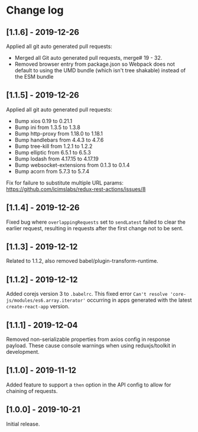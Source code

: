 # Change log

## [1.1.6] - 2019-12-26

Applied all git auto generated pull requests:

- Merged all Git auto generated pull requests, merge# 19 - 32.
- Removed browser entry from package.json so Webpack does not default to using the UMD bundle (which isn't tree shakable) instead of the ESM bundle

## [1.1.5] - 2019-12-26

Applied all git auto generated pull requests:

- Bump xios 0.19 to 0.21.1
- Bump ini from 1.3.5 to 1.3.8
- Bump http-proxy from 1.18.0 to 1.18.1
- Bump handlebars from 4.4.3 to 4.7.6
- Bump tree-kill from 1.2.1 to 1.2.2
- Bump elliptic from 6.5.1 to 6.5.3
- Bump lodash from 4.17.15 to 4.17.19
- Bump websocket-extensions from 0.1.3 to 0.1.4
- Bump acorn from 5.7.3 to 5.7.4

Fix for failure to substitute multiple URL params: https://github.com/icimslabs/redux-rest-actions/issues/8

## [1.1.4] - 2019-12-26

Fixed bug where `overlappingRequests` set to `sendLatest` failed to clear the earlier request, resulting in requests after the first change not to be sent.

## [1.1.3] - 2019-12-12

Related to 1.1.2, also removed babel/plugin-transform-runtime.

## [1.1.2] - 2019-12-12

Added corejs version 3 to `.babelrc`. This fixed error `Can't resolve 'core-js/modules/es6.array.iterator'` occurring in apps generated with the latest `create-react-app` version.

## [1.1.1] - 2019-12-04

Removed non-serializable properties from axios config in response payload. These cause console warnings when using reduxjs/toolkit in development.

## [1.1.0] - 2019-11-12

Added feature to support a `then` option in the API config to allow for chaining of requests.

## [1.0.0] - 2019-10-21

Initial release.
